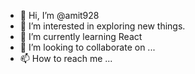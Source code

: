 - 👋 Hi, I’m @amit928
- 👀 I’m interested in exploring new things.
- 🌱 I’m currently learning React
- 💞️ I’m looking to collaborate on ...
- 📫 How to reach me ...

<!---
amit928/amit928 is a ✨ special ✨ repository because its `README.md` (this file) appears on your GitHub profile.
You can click the Preview link to take a look at your changes.
--->
